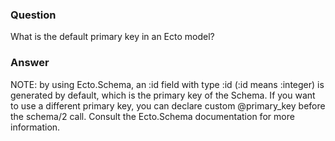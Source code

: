 ### Question
What is the default primary key in an Ecto model?


### Answer
NOTE: by using Ecto.Schema, an :id field with type :id (:id means
:integer) is generated by default, which is the primary key of the
Schema. If you want to use a different primary key, you can declare
custom \@primary\_key before the schema/2 call. Consult the Ecto.Schema
documentation for more information.


